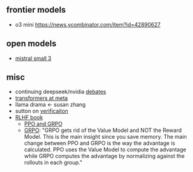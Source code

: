 
## frontier models

- o3 mini https://news.ycombinator.com/item?id=42890627

## open models

- [mistral small 3](https://news.ycombinator.com/item?id=42877860)

## misc

- continuing deepseek/nvidia [debates](https://x.com/gordic_aleksa/status/1886029511298273561)
- [transformers at meta](https://x.com/techfund1/status/1885732620463477074)
- llama drama <- susan zhang
- sutton on [verificaiton](https://x.com/teortaxesTex/status/1886126526409699632)
- [RLHF book](https://news.ycombinator.com/item?id=42902936)
	- [PPO and GRPO](https://yugeten.github.io/posts/2025/01/ppogrpo/)
	- [GRPO](https://x.com/nrehiew_/status/1885079616248832090): "GRPO gets rid of the Value Model and NOT the Reward Model. This is the main insight since you save memory. The main change between PPO and GRPO is the way the advantage is calculated. PPO uses the Value Model to compute the advantage while GRPO computes the advantage by normalizing against the rollouts in each group."